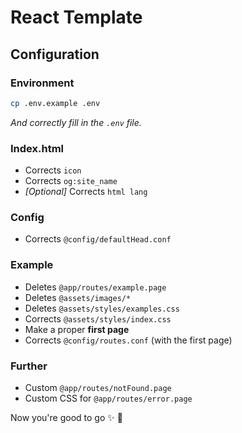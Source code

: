 # React Template

## Configuration
### Environment
```bash
cp .env.example .env
```
*And correctly fill in the `.env` file.*
### Index.html
- Corrects `icon`
- Corrects `og:site_name`
- *[Optional]* Corrects `html lang`
### Config
- Corrects `@config/defaultHead.conf`
### Example
- Deletes `@app/routes/example.page`
- Deletes `@assets/images/*`
- Deletes `@assets/styles/examples.css`
- Corrects `@assets/styles/index.css`
- Make a proper **first page**
- Corrects `@config/routes.conf` (with the first page)
### Further
- Custom `@app/routes/notFound.page`
- Custom CSS for `@app/routes/error.page`

Now you're good to go ✨ 🚀